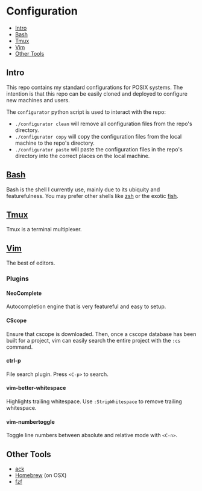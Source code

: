 # Configuration

- [Intro](#intro)
- [Bash](#bash)
- [Tmux](#tmux)
- [Vim](#vim)
- [Other Tools](#other-tools)

## Intro
This repo contains my standard configurations for POSIX systems. The intention
is that this repo can be easily cloned and deployed to configure new machines
and users.

The `configurator` python script is used to interact with the repo:
* `./configurator clean` will remove all configuration files from the repo's
  directory.
* `./configurator copy` will copy the configuration files from the local
  machine to the repo's directory.
* `./configurator paste` will paste the configuration files in the repo's
  directory into the correct places on the local machine.

## [Bash](https://www.gnu.org/software/bash/)
Bash is the shell I currently use, mainly due to its ubiquity and
featurefulness. You may prefer other shells like [zsh](http://www.zsh.org/)
or the exotic [fish](http://fishshell.com/).

## [Tmux](https://tmux.github.io/)
Tmux is a terminal multiplexer.

## [Vim](http://www.vim.org/)
The best of editors.

### Plugins
#### NeoComplete
Autocompletion engine that is very featureful and easy to setup.

#### CScope
Ensure that cscope is downloaded. Then, once a cscope database has been built
for a project, vim can easily search the entire project with the `:cs` command.

#### ctrl-p
File search plugin. Press `<C-p>` to search.

#### vim-better-whitespace
Highlights trailing whitespace. Use `:StripWhitespace` to remove trailing
whitespace.

#### vim-numbertoggle
Toggle line numbers between absolute and relative mode with `<C-n>`.

## Other Tools
* [ack](http://beyondgrep.com/)
* [Homebrew](http://brew.sh/) (on OSX)
* [fzf](https://github.com/junegunn/fzf)
